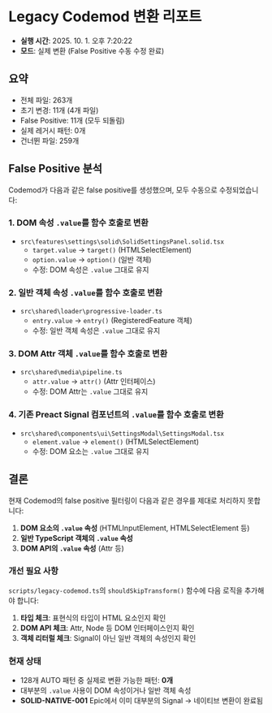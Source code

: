 # Legacy Codemod 변환 리포트

- **실행 시간**: 2025. 10. 1. 오후 7:20:22
- **모드**: 실제 변환 (False Positive 수동 수정 완료)

## 요약

- 전체 파일: 263개
- 초기 변경: 11개 (4개 파일)
- False Positive: 11개 (모두 되돌림)
- 실제 레거시 패턴: 0개
- 건너뛴 파일: 259개

## False Positive 분석

Codemod가 다음과 같은 false positive를 생성했으며, 모두 수동으로 수정되었습니다:

### 1. **DOM 속성 `.value`를 함수 호출로 변환**

- `src\features\settings\solid\SolidSettingsPanel.solid.tsx`
  - `target.value` → `target()` (HTMLSelectElement)
  - `option.value` → `option()` (일반 객체)
  - 수정: DOM 속성은 `.value` 그대로 유지

### 2. **일반 객체 속성 `.value`를 함수 호출로 변환**

- `src\shared\loader\progressive-loader.ts`
  - `entry.value` → `entry()` (RegisteredFeature 객체)
  - 수정: 일반 객체 속성은 `.value` 그대로 유지

### 3. **DOM Attr 객체 `.value`를 함수 호출로 변환**

- `src\shared\media\pipeline.ts`
  - `attr.value` → `attr()` (Attr 인터페이스)
  - 수정: DOM Attr는 `.value` 그대로 유지

### 4. **기존 Preact Signal 컴포넌트의 `.value`를 함수 호출로 변환**

- `src\shared\components\ui\SettingsModal\SettingsModal.tsx`
  - `element.value` → `element()` (HTMLSelectElement)
  - 수정: DOM 요소는 `.value` 그대로 유지

## 결론

현재 Codemod의 false positive 필터링이 다음과 같은 경우를 제대로 처리하지
못합니다:

1. **DOM 요소의 `.value` 속성** (HTMLInputElement, HTMLSelectElement 등)
2. **일반 TypeScript 객체의 `.value` 속성**
3. **DOM API의 `.value` 속성** (Attr 등)

### 개선 필요 사항

`scripts/legacy-codemod.ts`의 `shouldSkipTransform()` 함수에 다음 로직을
추가해야 합니다:

1. **타입 체크**: 표현식의 타입이 HTML 요소인지 확인
2. **DOM API 체크**: Attr, Node 등 DOM 인터페이스인지 확인
3. **객체 리터럴 체크**: Signal이 아닌 일반 객체의 속성인지 확인

### 현재 상태

- 128개 AUTO 패턴 중 실제로 변환 가능한 패턴: **0개**
- 대부분의 `.value` 사용이 DOM 속성이거나 일반 객체 속성
- **SOLID-NATIVE-001** Epic에서 이미 대부분의 Signal → 네이티브 변환이 완료됨
